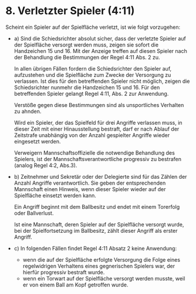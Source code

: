 # 8. Verletzter Spieler (4:11)
Scheint ein Spieler auf der Spielfläche verletzt, ist wie folgt vorzugehen:

- a) Sind die Schiedsrichter absolut sicher, dass der verletzte Spieler auf der Spielfläche versorgt werden muss, zeigen 
  sie sofort die Handzeichen 15 und 16. Mit der Anzeige treffen auf diesen Spieler nach der Behandlung die Bestimmungen 
  der Regel 4:11 Abs. 2 zu.

  In allen übrigen Fällen fordern die Schiedsrichter den Spieler auf, aufzustehen und die Spielfläche zum Zwecke der 
  Versorgung zu verlassen. Ist dies für den betreffenden Spieler nicht möglich, zeigen die Schiedsrichter nunmehr die 
  Handzeichen 15 und 16. Für den betreffenden Spieler gelangt Regel 4:11, Abs. 2 zur Anwendung.

  Verstöße gegen diese Bestimmungen sind als unsportliches Verhalten zu ahnden.

  Wird ein Spieler, der das Spielfeld für drei Angriffe verlassen muss, in dieser Zeit mit einer Hinausstellung 
  bestraft, darf er nach Ablauf der Zeitstrafe unabhängig von der Anzahl gespielter Angriffe wieder eingesetzt werden.

  Verweigern Mannschaftsoffizielle die notwendige Behandlung des Spielers, ist der Mannschaftsverantwortliche progressiv 
  zu bestrafen (analog Regel 4:2, Abs.3).
- b) Zeitnehmer und Sekretär oder der Delegierte sind für das Zählen der Anzahl Angriffe verantwortlich. Sie geben der 
  entsprechenden Mannschaft einen Hinweis, wenn dieser Spieler wieder auf der Spielfläche einsetzt werden kann.

  Ein Angriff beginnt mit dem Ballbesitz und endet mit einem Torerfolg oder Ballverlust.

  Ist eine Mannschaft, deren Spieler auf der Spielfläche versorgt wurde, bei der Spielfortsetzung im Ballbesitz, zählt 
  dieser Angriff als erster Angriff.
- c) In folgenden Fällen findet Regel 4:11 Absatz 2 keine Anwendung:
  - wenn die auf der Spielfläche erfolgte Versorgung die Folge eines regelwidrigen Verhaltens eines gegnerischen 
  Spielers war, der hierfür progressiv bestraft wurde.
  - wenn ein Torwart auf der Spielfläche versorgt werden musste, weil er von einem Ball am Kopf getroffen wurde.
